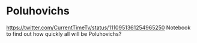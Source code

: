 # Poluhovichs

https://twitter.com/CurrentTimeTv/status/1110951361254965250 
Notebook to find out how quickly all will be Poluhovichs?
